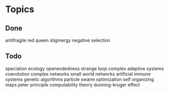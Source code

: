 Topics
======

Done
----

antifragile
red queen
stigmergy
negative selection

Todo
----

speciation
ecology
openendedness
strange loop
complex adaptive systems
coevolution
complex networks
small world networks
artificial immune systems
genetic algorithms
particle swarm optimization
self organizing maps
peter principle
computability theory
dunning-kruger effect

